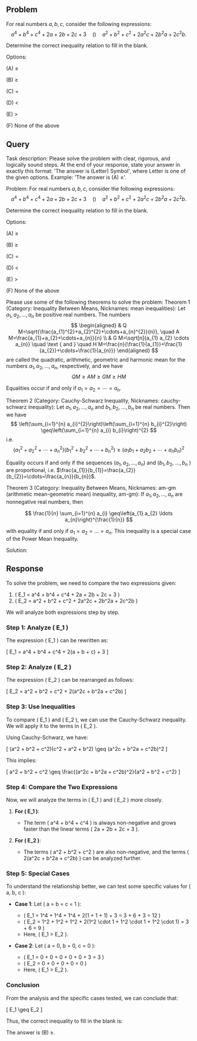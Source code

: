 ## Problem

For real numbers $a, b, c$, consider the following expressions:
$$
a^4 + b^4 + c^4 + 2a + 2b + 2c + 3 \quad () \quad a^2 + b^2 + c^2 + 2a^2c + 2b^2a + 2c^2b.
$$

Determine the correct inequality relation to fill in the blank.

Options:

(A) $\leq$ 

(B) $\geq$

(C) $=$ 

(D) $<$

(E) $>$

(F) None of the above

## Query

Task description: Please solve the problem with clear, rigorous, and logically sound steps. At the end of your response, state your answer in exactly this format: 'The answer is (Letter) Symbol', where Letter is one of the given options. Example: 'The answer is (A) $\leq$'.

Problem: For real numbers $a, b, c$, consider the following expressions:
$$
a^4 + b^4 + c^4 + 2a + 2b + 2c + 3 \quad () \quad a^2 + b^2 + c^2 + 2a^2c + 2b^2a + 2c^2b.
$$

Determine the correct inequality relation to fill in the blank.

Options:

(A) $\leq$ 

(B) $\geq$

(C) $=$ 

(D) $<$

(E) $>$

(F) None of the above

Please use some of the following theorems to solve the problem:
Theorem 1 (Category: Inequality Between Means, Nicknames: mean inequalities): Let $a_{1}, a_{2}, \ldots, a_{n}$ be positive real numbers. The numbers
$$
\begin{aligned}
& Q M=\sqrt{\frac{a_{1}^{2}+a_{2}^{2}+\cdots+a_{n}^{2}}{n}}, \quad A M=\frac{a_{1}+a_{2}+\cdots+a_{n}}{n} \\
& G M=\sqrt[n]{a_{1} a_{2} \cdots a_{n}} \quad \text { and } \quad H M=\frac{n}{\frac{1}{a_{1}}+\frac{1}{a_{2}}+\cdots+\frac{1}{a_{n}}}
\end{aligned}
$$
are called the quadratic, arithmetic, geometric and harmonic mean for the numbers $a_{1}, a_{2}, \ldots, a_{n}$, respectively, and we have
$$
Q M \geq A M \geq G M \geq H M
$$

Equalities occur if and only if $a_{1}=a_{2}=\cdots=a_{n}$.

Theorem 2 (Category: Cauchy-Schwarz Inequality, Nicknames: cauchy-schwarz inequality): Let $a_{1}, a_{2}, \ldots, a_{n}$ and $b_{1}, b_{2}$, $\ldots, b_{n}$ be real numbers. Then we have
$$
\left(\sum_{i=1}^{n} a_{i}^{2}\right)\left(\sum_{i=1}^{n} b_{i}^{2}\right) \geq\left(\sum_{i=1}^{n} a_{i} b_{i}\right)^{2}
$$
i.e.
$$
\left(a_{1}^{2}+a_{2}^{2}+\cdots+a_{n}^{2}\right)\left(b_{1}^{2}+b_{2}^{2}+\cdots+b_{n}^{2}\right) \geq\left(a_{1} b_{1}+a_{2} b_{2}+\cdots+a_{n} b_{n}\right)^{2}
$$

Equality occurs if and only if the sequences $\left(a_{1}, a_{2}, \ldots, a_{n}\right)$ and $\left(b_{1}, b_{2}\right.$, $\ldots, b_{n}$ ) are proportional, i.e. $\frac{a_{1}}{b_{1}}=\frac{a_{2}}{b_{2}}=\cdots=\frac{a_{n}}{b_{n}}$.

Theorem 3 (Category: Inequality Between Means, Nicknames: am-gm (arithmetic mean-geometric mean) inequality, am-gm): If $a_{1}, a_{2}, \ldots, a_{n}$ are nonnegative real numbers, then

$$
\frac{1}{n} \sum_{i=1}^{n} a_{i} \geq\left(a_{1} a_{2} \ldots a_{n}\right)^{\frac{1}{n}}
$$

with equality if and only if $a_{1}=a_{2}=\ldots=a_{n}$. This inequality is a special case of the Power Mean Inequality.

Solution:

## Response

To solve the problem, we need to compare the two expressions given:

1. \( E_1 = a^4 + b^4 + c^4 + 2a + 2b + 2c + 3 \)
2. \( E_2 = a^2 + b^2 + c^2 + 2a^2c + 2b^2a + 2c^2b \)

We will analyze both expressions step by step.

### Step 1: Analyze \( E_1 \)

The expression \( E_1 \) can be rewritten as:

\[
E_1 = a^4 + b^4 + c^4 + 2(a + b + c) + 3
\]

### Step 2: Analyze \( E_2 \)

The expression \( E_2 \) can be rearranged as follows:

\[
E_2 = a^2 + b^2 + c^2 + 2(a^2c + b^2a + c^2b)
\]

### Step 3: Use Inequalities

To compare \( E_1 \) and \( E_2 \), we can use the Cauchy-Schwarz inequality. We will apply it to the terms in \( E_2 \).

Using Cauchy-Schwarz, we have:

\[
(a^2 + b^2 + c^2)(c^2 + a^2 + b^2) \geq (a^2c + b^2a + c^2b)^2
\]

This implies:

\[
a^2 + b^2 + c^2 \geq \frac{(a^2c + b^2a + c^2b)^2}{a^2 + b^2 + c^2}
\]

### Step 4: Compare the Two Expressions

Now, we will analyze the terms in \( E_1 \) and \( E_2 \) more closely. 

1. **For \( E_1 \)**:
   - The term \( a^4 + b^4 + c^4 \) is always non-negative and grows faster than the linear terms \( 2a + 2b + 2c + 3 \).

2. **For \( E_2 \)**:
   - The terms \( a^2 + b^2 + c^2 \) are also non-negative, and the terms \( 2(a^2c + b^2a + c^2b) \) can be analyzed further.

### Step 5: Special Cases

To understand the relationship better, we can test some specific values for \( a, b, c \):

- **Case 1**: Let \( a = b = c = 1 \):
  - \( E_1 = 1^4 + 1^4 + 1^4 + 2(1 + 1 + 1) + 3 = 3 + 6 + 3 = 12 \)
  - \( E_2 = 1^2 + 1^2 + 1^2 + 2(1^2 \cdot 1 + 1^2 \cdot 1 + 1^2 \cdot 1) = 3 + 6 = 9 \)
  - Here, \( E_1 > E_2 \).

- **Case 2**: Let \( a = 0, b = 0, c = 0 \):
  - \( E_1 = 0 + 0 + 0 + 0 + 0 + 3 = 3 \)
  - \( E_2 = 0 + 0 + 0 + 0 = 0 \)
  - Here, \( E_1 > E_2 \).

### Conclusion

From the analysis and the specific cases tested, we can conclude that:

\[
E_1 \geq E_2
\]

Thus, the correct inequality to fill in the blank is:

The answer is (B) $\geq$.